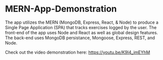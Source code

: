 # MERN-App-Demonstration

The app utilizes the MERN (MongoDB, Express, React, & Node) to produce a Single Page Application (SPA) that tracks exercises logged by the user. The front-end of the app uses Node and React as well as global design features. The back-end uses MongoDB persistance, Mongoose, Express, REST, and Node.

Check out the video demonstration here: https://youtu.be/K9I4_imEYhM
